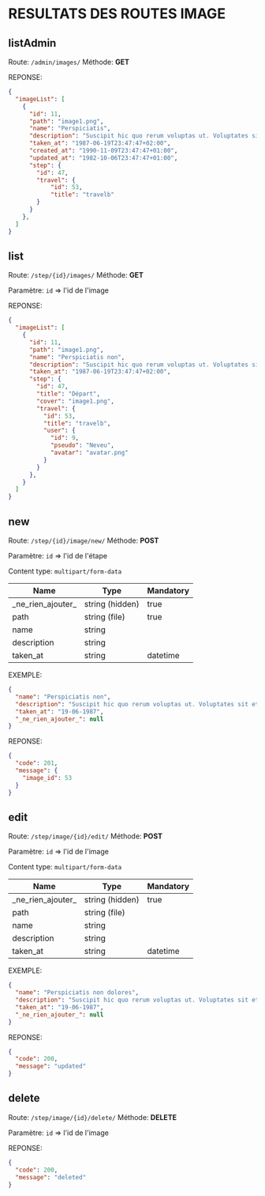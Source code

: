 # RESULTATS DES ROUTES IMAGE

## listAdmin

Route: `/admin/images/`
Méthode: **GET**

REPONSE:

```json
{
  "imageList": [
    {
      "id": 11,
      "path": "image1.png",
      "name": "Perspiciatis",
      "description": "Suscipit hic quo rerum voluptas ut. Voluptates sit et vel cupiditate vel nisi eum.",
      "taken_at": "1987-06-19T23:47:47+02:00",
      "created_at": "1990-11-09T23:47:47+01:00",
      "updated_at": "1982-10-06T23:47:47+01:00",
      "step": {
        "id": 47,
        "travel": {
            "id": 53,
            "title": "travelb"
        }
      }
    },
  ]
}
```

## list

Route: `/step/{id}/images/`
Méthode: **GET**

Paramètre: `id` => l'id de l'image

REPONSE:

```json
{
  "imageList": [
    {
      "id": 11,
      "path": "image1.png",
      "name": "Perspiciatis non",
      "description": "Suscipit hic quo rerum voluptas ut. Voluptates sit et vel cupiditate vel nisi eum.",
      "taken_at": "1987-06-19T23:47:47+02:00",
      "step": {
        "id": 47,
        "title": "Départ",
        "cover": "image1.png",
        "travel": {
          "id": 53,
          "title": "travelb",
          "user": {
            "id": 9,
            "pseudo": "Neveu",
            "avatar": "avatar.png"
          }
        }
      },
    }
  ]
}
```

## new

Route: `/step/{id}/image/new/`
Méthode: **POST**

Paramètre: `id` => l'id de l'étape

Content type: `multipart/form-data`

| Name                | Type            | Mandatory |
|---------------------|-----------------|-----------|
| \_ne_rien_ajouter\_ | string (hidden) | true      |
| path                | string (file)   | true      |
| name                | string          |           |
| description         | string          |           |
| taken_at            | string|datetime |           |

EXEMPLE:

```json
{
  "name": "Perspiciatis non",
  "description": "Suscipit hic quo rerum voluptas ut. Voluptates sit et vel cupiditate vel nisi eum.",
  "taken_at": "19-06-1987",
  "_ne_rien_ajouter_": null
}
```

REPONSE:

```json
{
  "code": 201,
  "message": {
    "image_id": 53
  }
}
```

## edit

Route: `/step/image/{id}/edit/`
Méthode: **POST**

Paramètre: `id` => l'id de l'image

Content type: `multipart/form-data`

| Name                | Type            | Mandatory |
|---------------------|-----------------|-----------|
| \_ne_rien_ajouter\_ | string (hidden) | true      |
| path                | string (file)   |           |
| name                | string          |           |
| description         | string          |           |
| taken_at            | string|datetime |           |

EXEMPLE:

```json
{
  "name": "Perspiciatis non dolores",
  "description": "Suscipit hic quo rerum voluptas ut. Voluptates sit et vel cupiditate vel nisi eum.",
  "taken_at": "19-06-1987",
  "_ne_rien_ajouter_": null
}
```

REPONSE:

```json
{
  "code": 200,
  "message": "updated"
}
```

## delete

Route: `/step/image/{id}/delete/`
Méthode: **DELETE**

Paramètre: `id` => l'id de l'image

REPONSE:

```json
{
  "code": 200,
  "message": "deleted"
}
```
